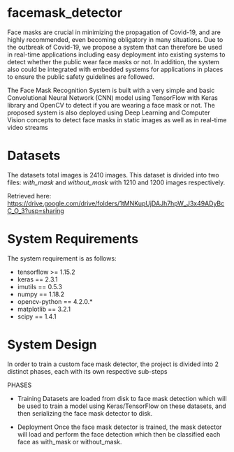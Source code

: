 # facemask_detector

Face masks are crucial in minimizing the propagation of Covid-19, and are highly recommended, even becoming obligatory in many situations. Due to the outbreak of Covid-19, we propose a system that can therefore be used in real-time applications including easy deployment into existing systems to detect whether the public wear face masks or not. In addition, the system also could be integrated with embedded systems for applications in places to ensure the public safety guidelines are followed.

The Face Mask Recognition System is built with a very simple and basic Convolutional Neural Network (CNN) model using TensorFlow with Keras library and OpenCV to detect if you are wearing a face mask or not. The proposed system is also deployed using Deep Learning and Computer Vision concepts to detect face masks in static images as well as in real-time video streams


# Datasets
The datasets total images is 2410 images. This dataset is divided into two files: _with_mask_ and _without_mask_ with 1210 and 1200 images respectively.

Retrieved here: https://drive.google.com/drive/folders/1tMNKupUjDAJh7hpW_J3x49ADyBcC_O_3?usp=sharing

# System Requirements
The system requirement is as follows:
- tensorflow >= 1.15.2
- keras == 2.3.1
- imutils == 0.5.3
- numpy == 1.18.2
- opencv-python ==  4.2.0.*
- matplotlib == 3.2.1
- scipy == 1.4.1

# System Design
In order to train a custom face mask detector, the project is divided into 2 distinct phases, each with its own respective sub-steps

PHASES 
- Training
Datasets are loaded from disk to face mask detection which will be used to train a model using Keras/TensorFlow on these datasets, and then serializing the face mask detector to disk.

- Deployment
Once the face mask detector is trained, the mask detector will load and perform the face detection which then be classified each face as with_mask or without_mask. 

